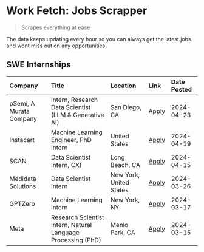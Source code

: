 # Work Fetch: Jobs Scrapper
> Scrapes everything at ease

The data keeps updating every hour so you can always get the latest jobs and wont miss out on any opportunities.

## SWE Internships
<!--START_SECTION:workfetch-->
| Company                 | Title                                                        | Location                | Link                                                                                                                                                                                                                                                                           | Date Posted   |
|:------------------------|:-------------------------------------------------------------|:------------------------|:-------------------------------------------------------------------------------------------------------------------------------------------------------------------------------------------------------------------------------------------------------------------------------|:--------------|
| pSemi, A Murata Company | Intern, Research Data Scientist (LLM & Generative AI)        | San Diego, CA           | [Apply](https://www.linkedin.com/jobs/view/intern-research-data-scientist-llm-generative-ai-at-psemi-a-murata-company-3887074168?position=4&pageNum=0&refId=glWvjVmbDHqkatsjKFuQOw%3D%3D&trackingId=Dv%2FXURu2coKL6CvT6%2BlPWA%3D%3D&trk=public_jobs_jserp-result_search-card) | 2024-04-23    |
| Instacart               | Machine Learning Engineer, PhD Intern                        | United States           | [Apply](https://www.linkedin.com/jobs/view/machine-learning-engineer-phd-intern-at-instacart-3901991739?position=2&pageNum=0&refId=glWvjVmbDHqkatsjKFuQOw%3D%3D&trackingId=Zy2xQLxyzJnpAzXmgNWMVQ%3D%3D&trk=public_jobs_jserp-result_search-card)                              | 2024-04-19    |
| SCAN                    | Data Scientist Intern, CXI                                   | Long Beach, CA          | [Apply](https://www.linkedin.com/jobs/view/data-scientist-intern-cxi-at-scan-3899690492?position=9&pageNum=0&refId=glWvjVmbDHqkatsjKFuQOw%3D%3D&trackingId=OJM%2BI%2B6l8kxo0nO8FbX9tg%3D%3D&trk=public_jobs_jserp-result_search-card)                                          | 2024-04-15    |
| Medidata Solutions      | Data Scientist Intern                                        | New York, United States | [Apply](https://www.linkedin.com/jobs/view/data-scientist-intern-at-medidata-solutions-3810253704?position=8&pageNum=0&refId=glWvjVmbDHqkatsjKFuQOw%3D%3D&trackingId=mZAUOSJbXUNPkoUAH%2BfdWQ%3D%3D&trk=public_jobs_jserp-result_search-card)                                  | 2024-03-26    |
| GPTZero                 | Machine Learning Intern                                      | New York, NY            | [Apply](https://www.linkedin.com/jobs/view/machine-learning-intern-at-gptzero-3860723963?position=7&pageNum=0&refId=glWvjVmbDHqkatsjKFuQOw%3D%3D&trackingId=uReZ6sdxpjZz92s2%2FoB0xQ%3D%3D&trk=public_jobs_jserp-result_search-card)                                           | 2024-03-17    |
| Meta                    | Research Scientist Intern, Natural Language Processing (PhD) | Menlo Park, CA          | [Apply](https://www.linkedin.com/jobs/view/research-scientist-intern-natural-language-processing-phd-at-meta-3858718375?position=10&pageNum=0&refId=glWvjVmbDHqkatsjKFuQOw%3D%3D&trackingId=L7iaOZX1IDy0N03hJQ3eCA%3D%3D&trk=public_jobs_jserp-result_search-card)             | 2024-03-15    |
<!--END_SECTION:workfetch-->
